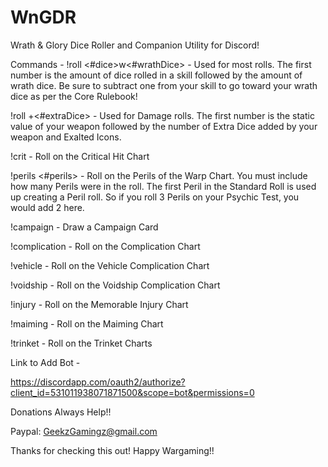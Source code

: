 # WnGDR
Wrath &amp; Glory Dice Roller and Companion Utility for Discord!


Commands -
!roll <#dice>w<#wrathDice> - Used for most rolls. The first number is the amount of dice rolled in a skill followed by the amount of wrath dice. Be sure to subtract one from your skill to go toward your wrath dice as per the Core Rulebook!

!roll <damagevalue>+<#extraDice> - Used for Damage rolls. The first number is the static value of your weapon followed by the number of Extra Dice added by your weapon and Exalted Icons.
  
!crit - Roll on the Critical Hit Chart

!perils <#perils> - Roll on the Perils of the Warp Chart. You must include how many Perils were in the roll. The first Peril in the Standard Roll is used up creating a Peril roll. So if you roll 3 Perils on your Psychic Test, you would add 2 here.

!campaign - Draw a Campaign Card

!complication - Roll on the Complication Chart

!vehicle - Roll on the Vehicle Complication Chart

!voidship - Roll on the Voidship Complication Chart

!injury - Roll on the Memorable Injury Chart

!maiming - Roll on the Maiming Chart

!trinket - Roll on the Trinket Charts
  
  
Link to Add Bot -

https://discordapp.com/oauth2/authorize?client_id=531011938071871500&scope=bot&permissions=0


Donations Always Help!!

Paypal: GeekzGamingz@gmail.com


Thanks for checking this out! Happy Wargaming!!
